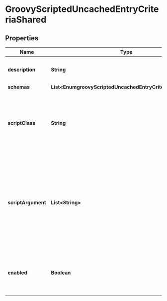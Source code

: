 

# GroovyScriptedUncachedEntryCriteriaShared


## Properties

| Name | Type | Description | Notes |
|------------ | ------------- | ------------- | -------------|
|**description** | **String** | A description for this Uncached Entry Criteria |  [optional] |
|**schemas** | **List&lt;EnumgroovyScriptedUncachedEntryCriteriaSchemaUrn&gt;** |  |  |
|**scriptClass** | **String** | The fully-qualified name of the Groovy class providing the logic for the Groovy Scripted Uncached Entry Criteria. |  |
|**scriptArgument** | **List&lt;String&gt;** | The set of arguments used to customize the behavior for the Scripted Uncached Entry Criteria. Each configuration property should be given in the form &#39;name&#x3D;value&#39;. |  [optional] |
|**enabled** | **Boolean** | Indicates whether this Uncached Entry Criteria is enabled for use in the server. |  |



